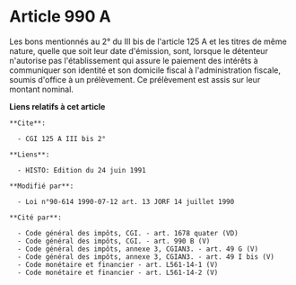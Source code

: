 # Article 990 A

Les bons mentionnés au 2° du III bis de l'article 125 A et les titres de même nature, quelle que soit leur date d'émission,
sont, lorsque le détenteur n'autorise pas l'établissement qui assure le paiement des intérêts à communiquer son identité et
son domicile fiscal à l'administration fiscale, soumis d'office à un prélèvement. Ce prélèvement est assis sur leur montant
nominal.

**Liens relatifs à cet article**

	**Cite**:

	  - CGI 125 A III bis 2°

	**Liens**:

	  - HISTO: Edition du 24 juin 1991

	**Modifié par**:

	  - Loi n°90-614 1990-07-12 art. 13 JORF 14 juillet 1990

	**Cité par**:

	  - Code général des impôts, CGI. - art. 1678 quater (VD)
	  - Code général des impôts, CGI. - art. 990 B (V)
	  - Code général des impôts, annexe 3, CGIAN3. - art. 49 G (V)
	  - Code général des impôts, annexe 3, CGIAN3. - art. 49 I bis (V)
	  - Code monétaire et financier - art. L561-14-1 (V)
	  - Code monétaire et financier - art. L561-14-2 (V)
